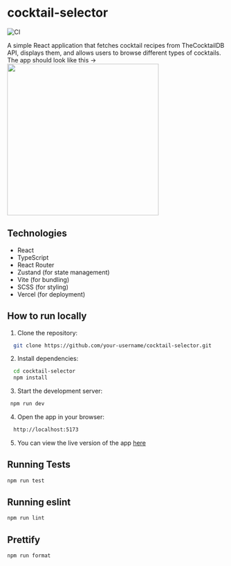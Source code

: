 # cocktail-selector

![CI](https://github.com/dmko1610/cocktail-selector/actions/workflows/ci.yml/badge.svg)

A simple React application that fetches cocktail recipes from TheCocktailDB API, displays them, and allows users to browse different types of cocktails.  
The app should look like this -> <img src="https://github.com/user-attachments/assets/0bf17b10-baa6-4d81-bb37-d63fef7af67c" width=350/>

## Technologies

- React
- TypeScript
- React Router
- Zustand (for state management)
- Vite (for bundling)
- SCSS (for styling)
- Vercel (for deployment)

## How to run locally

1. Clone the repository:

```bash
  git clone https://github.com/your-username/cocktail-selector.git
```

2. Install dependencies:

```bash
  cd cocktail-selector
  npm install
```

3. Start the development server:

```bash
 npm run dev
```

4. Open the app in your browser:

```bash
  http://localhost:5173
```

5. You can view the live version of the app [here](https://cocktail-selector-nine.vercel.app/)

## Running Tests

```bash
npm run test
```

## Running eslint

```bash
npm run lint
```

## Prettify

```bash
npm run format
```
